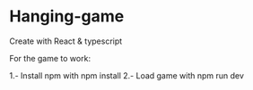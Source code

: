 # Hanging-game
Create with React &amp; typescript

For the game to work:

1.- Install npm with npm install
2.- Load game with npm run dev
